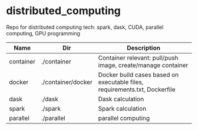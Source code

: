 # distributed_computing
Repo for distributed computing tech: spark, dask, CUDA, parallel computing, GPU programming

| Name         | Dir                    | Description           |
|--------------|------------------------|-----------------------|
| container    | ./container            | Container relevant: pull/push image, create/manage container    |
| docker       | ./container/docker     | Docker build cases based on executable files, requirements.txt, Dockerfile    |
| dask         | ./dask                 | Dask calculation      |
| spark        | ./spark                | Spark calculation     |
| parallel     | ./parallel             | parallel computing    |
